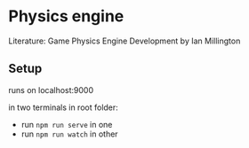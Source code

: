 # Physics engine

Literature: Game Physics Engine Development by Ian Millington

## Setup

runs on localhost:9000

in two terminals in root folder:

- run `npm run serve` in one
- run `npm run watch` in other

